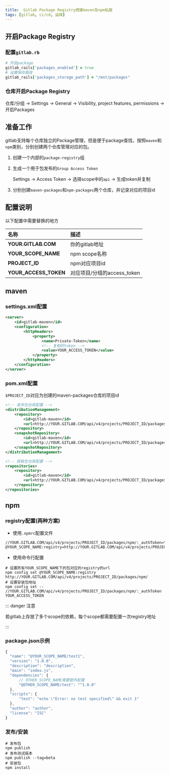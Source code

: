 ```yaml
---
title:  Gitlab Package Registry搭建maven及npm私服
tags: [gitlab, ci/cd, 运维]
---
```


## 开启Package Registry
### 配置`gitlab.rb`
```ruby
# 开启package
gitlab_rails['packages_enabled'] = true
# 设置保存路径
gitlab_rails['packages_storage_path'] = "/mnt/packages"
```

### 仓库开启Package Registry

仓库/分组 -> Settings -> General -> Visibility, project features, permissions -> 开启Packages

## 准备工作
gitlab支持每个仓库独立的Package管理，但是便于package查找，按照`maven`和`npm`类别，分别创建两个仓库管理对应的包。

1. 创建一个内部的`package-registry`组
2. 生成一个用于包发布的`Group Access Token`

    Settings -> Access Token -> 选择scope中的`api` -> 生成token并复制
3. 分别创建`maven-packages`和`npm-packages`两个仓库，并记录对应的项目id

## 配置说明

以下配置中需要替换的地方

| 名称                    | 描述                   |
|:----------------------|:---------------------|
| **YOUR.GITLAB.COM**   | 你的gitlab地址           |
| **YOUR_SCOPE_NAME**   | npm scope名称          |
| **PROJECT_ID**        | npm对应项目id            |
| **YOUR_ACCESS_TOKEN** | 对应项目/分组的access_token |

## maven
### settings.xml配置

```xml
<server>
    <id>gitlab-maven</id>
    <configuration>
        <httpHeaders>
            <property>
                <name>Private-Token</name>
                <!-- 复制的token -->
                <value>YOUR_ACCESS_TOKEN</value>
            </property>
        </httpHeaders>
    </configuration>
</server>
```

### pom.xml配置

`$PROJECT_ID`对应为创建的maven-packages仓库的项目id

```xml
<!-- 发布包仓库配置 -->
<distributionManagement>
    <repository>
        <id>gitlab-maven</id>
        <url>http://YOUR.GITLAB.COM/api/v4/projects/PROJECT_ID/packages/maven</url>
    </repository>
    <snapshotRepository>
        <id>gitlab-maven</id>
        <url>http://YOUR.GITLAB.COM/api/v4/projects/PROJECT_ID/packages/maven</url>
    </snapshotRepository>
</distributionManagement>

<!-- 获取包仓库配置 -->
<repositories>
    <repository>
        <id>gitlab-maven</id>
        <url>http://YOUR.GITLAB.COM/api/v4/projects/PROJECT_ID/packages/maven</url>
    </repository>
</repositories>
```

## npm

### registry配置(两种方案)
- 使用`.npmrc`配置文件
```txt
//YOUR.GITLAB.COM/api/v4/projects/PROJECT_ID/packages/npm/:_authToken=YOUR_ACCESS_TOKEN
@YOUR_SCOPE_NAME:registry=http://YOUR.GITLAB.COM/api/v4/projects/PROJECT_ID/packages/npm/
```
- 使用命令行配置
```shell
# 设置所有YOUR_SCOPE_NAME下的包对应的registry的url
npm config set @YOUR_SCOPE_NAME:registry http://YOUR.GITLAB.COM/api/v4/projects/PROJECT_ID/packages/npm/
# 设置安装包地址
npm config set -- //YOUR.GITLAB.COM/api/v4/projects/PROJECT_ID/packages/npm/:_authToken YOUR_ACCESS_TOKEN
```

::: danger 注意

若gitlab上存放了多个scope的依赖，每个scope都需要配置一次registry地址

:::

### package.json示例
```js
{
  "name": "@YOUR_SCOPE_NAME/test1",
  "version": "1.0.0",
  "description": "description",
  "main": "index.js",
  "dependencies": {
      // OTHER_SCOPE_NAME需要额外配置
      "@OTHER_SCOPE_NAME/test": "^1.0.0"
  },
  "scripts": {
      "test": "echo \"Error: no test specified\" && exit 1"
  },
  "author": "author",
  "license": "ISC"
}
```

### 发布/安装
```shell
# 发布包
npm publish
# 发布测试版本
npm publish --tag=beta
# 安装包
npm install
```
